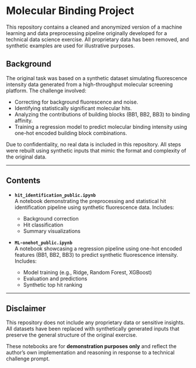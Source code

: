 # Molecular Binding Project 
This repository contains a cleaned and anonymized version of a machine learning and data preprocessing pipeline originally developed for a technical data science exercise. All proprietary data has been removed, and synthetic examples are used for illustrative purposes.

## Background

The original task was based on a synthetic dataset simulating fluorescence intensity data generated from a high-throughput molecular screening platform. The challenge involved:

- Correcting for background fluorescence and noise.
- Identifying statistically significant molecular hits.
- Analyzing the contributions of building blocks (BB1, BB2, BB3) to binding affinity.
- Training a regression model to predict molecular binding intensity using one-hot encoded building block combinations.

Due to confidentiality, no real data is included in this repository. All steps were rebuilt using synthetic inputs that mimic the format and complexity of the original data.

---

## Contents

- **`hit_identification_public.ipynb`**  
  A notebook demonstrating the preprocessing and statistical hit identification pipeline using synthetic fluorescence data. Includes:
  - Background correction
  - Hit classification
  - Summary visualizations

- **`ML-onehot_public.ipynb`**  
  A notebook showcasing a regression pipeline using one-hot encoded features (BB1, BB2, BB3) to predict synthetic fluorescence intensity. Includes:
  - Model training (e.g., Ridge, Random Forest, XGBoost)
  - Evaluation and predictions
  - Synthetic top hit ranking

---

## Disclaimer

This repository does not include any proprietary data or sensitive insights. All datasets have been replaced with synthetically generated inputs that preserve the general structure of the original exercise.

These notebooks are for **demonstration purposes only** and reflect the author’s own implementation and reasoning in response to a technical challenge prompt.
